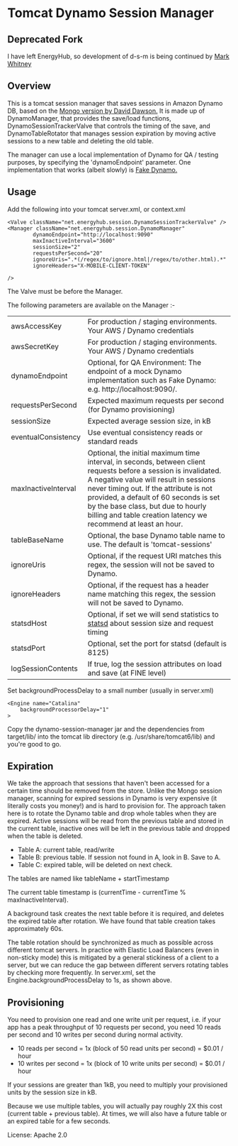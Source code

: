 Tomcat Dynamo Session Manager
============================

Deprecated Fork
---------------

I have left EnergyHub, so development of d-s-m is being continued by [Mark Whitney](https://github.com/kramimus/dynamo-session-manager)


Overview
--------

This is a tomcat session manager that saves sessions in Amazon Dynamo DB, based on the
[Mongo version by David Dawson.](https://github.com/dawsonsystems/Mongo-Tomcat-Sessions)
It is made up of DynamoManager, that provides the save/load functions, DynamoSessionTrackerValve that controls the
timing of the save, and DynamoTableRotator that manages session expiration by moving active sessions to a new table and
deleting the old table.

The manager can use a local implementation of Dynamo for QA / testing purposes, by specifying the 'dynamoEndpoint'
parameter. One implementation that works (albeit slowly) is [Fake Dynamo.](https://github.com/ananthakumaran/fake_dynamo)

Usage
-----

Add the following into your tomcat server.xml, or context.xml

    <Valve className="net.energyhub.session.DynamoSessionTrackerValve" />
    <Manager className="net.energyhub.session.DynamoManager"
			dynamoEndpoint="http://localhost:9090"
			maxInactiveInterval="3600"
			sessionSize="2"
			requestsPerSecond="20"
			ignoreUris=".*(/regex/to/ignore.html|/regex/to/other.html).*"
			ignoreHeaders="X-MOBILE-CLIENT-TOKEN"

	/>

The Valve must be before the Manager.


The following parameters are available on the Manager :-

<table>
<tr><td>awsAccessKey</td><td>For production / staging environments. Your AWS / Dynamo credentials</td></tr>
<tr><td>awsSecretKey</td><td>For production / staging environments. Your AWS / Dynamo credentials</td></tr>
<tr><td>dynamoEndpoint</td><td>Optional, for QA Environment: The endpoint of a mock Dynamo implementation such
as Fake Dynamo: e.g. http://localhost:9090/.</td></tr>
<tr><td>requestsPerSecond</td><td>Expected maximum requests per second (for Dynamo provisioning)</td></tr>
<tr><td>sessionSize</td><td>Expected average session size, in kB</td></tr>
<tr><td>eventualConsistency</td><td>Use eventual consistency reads or standard reads</td></tr>
<tr><td>maxInactiveInterval</td><td>Optional, the initial maximum time interval, in seconds, between client requests
before a session is invalidated. A negative value will result in sessions never timing out. If the attribute is not
provided, a default of 60 seconds is set by the base class, but due to hourly billing and table creation latency
we recommend at least an hour.</td></tr>
<tr><td>tableBaseName</td><td>Optional, the base Dynamo table name to use. The default is 'tomcat-sessions'</td></tr>
<tr><td>ignoreUris</td><td>Optional, if the request URI matches this regex, the session will not be saved to Dynamo.</td></tr>
<tr><td>ignoreHeaders</td><td>Optional, if the request has a header name matching this regex, the session will not be saved to Dynamo.</td></tr>
<tr><td>statsdHost</td><td>Optional, if set we will send statistics to <a href="https://github.com/etsy/statsd/">statsd</a> about session size and request timing</td></tr>
<tr><td>statsdPort</td><td>Optional, set the port for statsd (default is 8125)</td></tr>
<tr><td>logSessionContents</td><td>If true, log the session attributes on load and save (at FINE level)</td></tr>
</table>

Set backgroundProcessDelay to a small number (usually in server.xml)

    <Engine name="Catalina"
        backgroundProcessorDelay="1"
    >

Copy the dynamo-session-manager jar and the dependencies from target/lib/ into the tomcat lib directory
(e.g. /usr/share/tomcat6/lib) and you're good to go.


Expiration
----------

We take the approach that sessions that haven't been accessed for a certain time should be removed from the store.
Unlike the Mongo session manager, scanning for expired sessions in Dynamo is very expensive (it literally costs you
money!) and is hard to provision for. The approach taken here is to rotate the Dynamo table and drop whole tables when
they are expired. Active sessions will be read from the previous table and stored in the current table, inactive ones
will be left in the previous table and dropped when the table is deleted.

- Table A: current table, read/write
- Table B: previous table. If session not found in A, look in B. Save to A.
- Table C: expired table, will be deleted on next check.

The tables are named like
   tableName + startTimestamp

The current table timestamp is (currentTime - currentTime % maxInactiveInterval).

A background task creates the next table before it is required, and deletes the expired table after rotation. We have
found that table creation takes approximately 60s.

The table rotation should be synchronized as much as possible across different tomcat servers. In practice with Elastic
Load Balancers (even in non-sticky mode) this is mitigated by a general stickiness of a client to a server, but we can
reduce the gap between different servers rotating tables by checking more frequently. In server.xml, set the
Engine.backgroundProcessDelay to 1s, as shown above.

Provisioning
------------

You need to provision one read and one write unit per request, i.e. if your app has a peak throughput of 10 requests per
second, you need 10 reads per second and 10 writes per second during normal activity.

- 10 reads per second = 1x (block of 50 read units per second) = $0.01 / hour
- 10 writes per second = 1x (block of 10 write units per second) = $0.01 / hour

If your sessions are greater than 1kB, you need to multiply your provisioned units by the session size in kB.

Because we use multiple tables, you will actually pay roughly 2X this cost (current table + previous table). At times,
we will also have a future table or an expired table for a few seconds.

License: Apache 2.0
